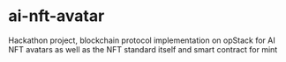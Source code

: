 # ai-nft-avatar
Hackathon project, blockchain protocol implementation on opStack for AI NFT avatars as well as the NFT standard itself and smart contract for mint
